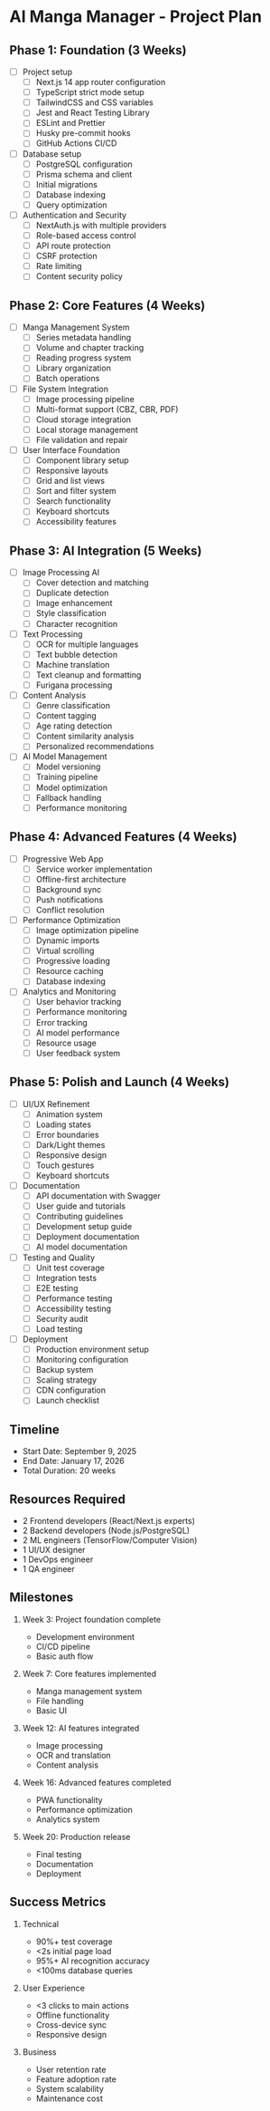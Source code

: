 # AI Manga Manager - Project Plan

## Phase 1: Foundation (3 Weeks)
- [ ] Project setup
  - [ ] Next.js 14 app router configuration
  - [ ] TypeScript strict mode setup
  - [ ] TailwindCSS and CSS variables
  - [ ] Jest and React Testing Library
  - [ ] ESLint and Prettier
  - [ ] Husky pre-commit hooks
  - [ ] GitHub Actions CI/CD

- [ ] Database setup
  - [ ] PostgreSQL configuration
  - [ ] Prisma schema and client
  - [ ] Initial migrations
  - [ ] Database indexing
  - [ ] Query optimization

- [ ] Authentication and Security
  - [ ] NextAuth.js with multiple providers
  - [ ] Role-based access control
  - [ ] API route protection
  - [ ] CSRF protection
  - [ ] Rate limiting
  - [ ] Content security policy

## Phase 2: Core Features (4 Weeks)
- [ ] Manga Management System
  - [ ] Series metadata handling
  - [ ] Volume and chapter tracking
  - [ ] Reading progress system
  - [ ] Library organization
  - [ ] Batch operations

- [ ] File System Integration
  - [ ] Image processing pipeline
  - [ ] Multi-format support (CBZ, CBR, PDF)
  - [ ] Cloud storage integration
  - [ ] Local storage management
  - [ ] File validation and repair

- [ ] User Interface Foundation
  - [ ] Component library setup
  - [ ] Responsive layouts
  - [ ] Grid and list views
  - [ ] Sort and filter system
  - [ ] Search functionality
  - [ ] Keyboard shortcuts
  - [ ] Accessibility features

## Phase 3: AI Integration (5 Weeks)
- [ ] Image Processing AI
  - [ ] Cover detection and matching
  - [ ] Duplicate detection
  - [ ] Image enhancement
  - [ ] Style classification
  - [ ] Character recognition

- [ ] Text Processing
  - [ ] OCR for multiple languages
  - [ ] Text bubble detection
  - [ ] Machine translation
  - [ ] Text cleanup and formatting
  - [ ] Furigana processing

- [ ] Content Analysis
  - [ ] Genre classification
  - [ ] Content tagging
  - [ ] Age rating detection
  - [ ] Content similarity analysis
  - [ ] Personalized recommendations

- [ ] AI Model Management
  - [ ] Model versioning
  - [ ] Training pipeline
  - [ ] Model optimization
  - [ ] Fallback handling
  - [ ] Performance monitoring

## Phase 4: Advanced Features (4 Weeks)
- [ ] Progressive Web App
  - [ ] Service worker implementation
  - [ ] Offline-first architecture
  - [ ] Background sync
  - [ ] Push notifications
  - [ ] Conflict resolution

- [ ] Performance Optimization
  - [ ] Image optimization pipeline
  - [ ] Dynamic imports
  - [ ] Virtual scrolling
  - [ ] Progressive loading
  - [ ] Resource caching
  - [ ] Database indexing

- [ ] Analytics and Monitoring
  - [ ] User behavior tracking
  - [ ] Performance monitoring
  - [ ] Error tracking
  - [ ] AI model performance
  - [ ] Resource usage
  - [ ] User feedback system

## Phase 5: Polish and Launch (4 Weeks)
- [ ] UI/UX Refinement
  - [ ] Animation system
  - [ ] Loading states
  - [ ] Error boundaries
  - [ ] Dark/Light themes
  - [ ] Responsive design
  - [ ] Touch gestures
  - [ ] Keyboard shortcuts

- [ ] Documentation
  - [ ] API documentation with Swagger
  - [ ] User guide and tutorials
  - [ ] Contributing guidelines
  - [ ] Development setup guide
  - [ ] Deployment documentation
  - [ ] AI model documentation

- [ ] Testing and Quality
  - [ ] Unit test coverage
  - [ ] Integration tests
  - [ ] E2E testing
  - [ ] Performance testing
  - [ ] Accessibility testing
  - [ ] Security audit
  - [ ] Load testing

- [ ] Deployment
  - [ ] Production environment setup
  - [ ] Monitoring configuration
  - [ ] Backup system
  - [ ] Scaling strategy
  - [ ] CDN configuration
  - [ ] Launch checklist

## Timeline
- Start Date: September 9, 2025
- End Date: January 17, 2026
- Total Duration: 20 weeks

## Resources Required
- 2 Frontend developers (React/Next.js experts)
- 2 Backend developers (Node.js/PostgreSQL)
- 2 ML engineers (TensorFlow/Computer Vision)
- 1 UI/UX designer
- 1 DevOps engineer
- 1 QA engineer

## Milestones
1. Week 3: Project foundation complete
   - Development environment
   - CI/CD pipeline
   - Basic auth flow

2. Week 7: Core features implemented
   - Manga management system
   - File handling
   - Basic UI

3. Week 12: AI features integrated
   - Image processing
   - OCR and translation
   - Content analysis

4. Week 16: Advanced features completed
   - PWA functionality
   - Performance optimization
   - Analytics system

5. Week 20: Production release
   - Final testing
   - Documentation
   - Deployment

## Success Metrics
1. Technical
   - 90%+ test coverage
   - <2s initial page load
   - 95%+ AI recognition accuracy
   - <100ms database queries

2. User Experience
   - <3 clicks to main actions
   - Offline functionality
   - Cross-device sync
   - Responsive design

3. Business
   - User retention rate
   - Feature adoption rate
   - System scalability
   - Maintenance cost
